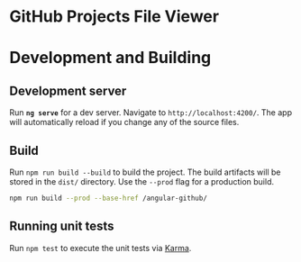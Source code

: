 # GitHub Projects File Viewer

# Development and Building
## Development server

Run **`ng serve`** for a dev server. Navigate to `http://localhost:4200/`. The app will automatically reload if you change any of the source files.

## Build

Run `npm run build --build` to build the project. The build artifacts will be stored in the `dist/` directory. Use the `--prod` flag for a production build.

```bash
npm run build --prod --base-href /angular-github/
```

## Running unit tests

Run `npm test` to execute the unit tests via [Karma](https://karma-runner.github.io).

